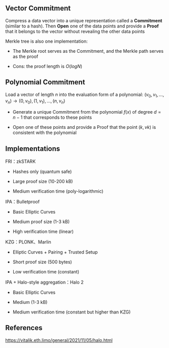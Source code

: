 ## Vector Commitment

Compress a data vector into a unique representation called a **Commitment** (similar to a hash). Then **Open** one of the data points and provide a **Proof** that it belongs to the vector without revealing the other data points

Merkle tree is also one implementation:

- The Merkle root serves as the Commitment, and the Merkle path serves as the proof

- Cons: the proof length is $O(logN)$

## Polynomial Commitment

Load a vector of length $n$ into the evaluation form of a polynomial: $(v_0, v_1, ..., v_n) \rightarrow (0, v_0), (1, v_1), ...,(n, v_n)$

- Generate a unique Commitment from the polynomial $f(x)$ of degree $d=n−1$ that corresponds to these points

- Open one of these points and provide a Proof that the point $(k,vk)$ is consistent with the polynomial

## Implementations

FRI：zkSTARK

+ Hashes only (quantum safe)

+ Large proof size (10-200 kB)

+ Medium verification time (poly-logarithmic)

IPA：Bulletproof

+ Basic Elliptic Curves

+ Medium proof size (1-3 kB)

+ High verification time (linear)

KZG：PLONK、Marlin

+ Elliptic Curves + Pairing + Trusted Setup

+ Short proof size (500 bytes)

+ Low verification time (constant)

IPA + Halo-style aggregation：Halo 2

+ Basic Elliptic Curves

+ Medium (1-3 kB)

+ Medium verification time (constant but higher than KZG)

## References

https://vitalik.eth.limo/general/2021/11/05/halo.html